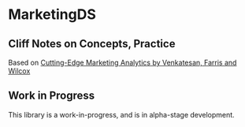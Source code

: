 # MarketingDS

## Cliff Notes on Concepts, Practice
Based on [Cutting-Edge Marketing Analytics by Venkatesan, Farris and Wilcox](https://www.amazon.com/Cutting-Edge-Marketing-Analytics-Learning/dp/0133552527)

## Work in Progress
This library is a work-in-progress, and is in alpha-stage development.

